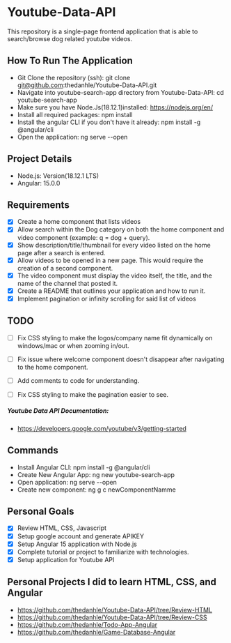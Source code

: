 # Youtube-Data-API
This repository is a single-page frontend application that is able to search/browse dog related youtube videos.

## How To Run The Application
- Git Clone the repository (ssh): git clone git@github.com:thedanhle/Youtube-Data-API.git
- Navigate into youtube-search-app directory from Youtube-Data-API: cd youtube-search-app
- Make sure you have Node.Js(18.12.1)installed: https://nodejs.org/en/
- Install all required packages: npm install
- Install the angular CLI if you don't have it already: npm install -g @angular/cli
- Open the application: ng serve --open


## Project Details
- Node.js: Version(18.12.1 LTS)
- Angular: 15.0.0


## Requirements
- [X] Create a home component that lists videos
- [X] Allow search within the Dog category on both the home component and video component (example: q = dog + query).
- [X] Show description/title/thumbnail for every video listed on the home page after a search is entered.
- [X] Allow videos to be opened in a new page. This would require the creation of a second component.
- [X] The video component must display the video itself, the title, and the name of the channel that posted it.
- [X] Create a README that outlines your application and how to run it.
- [X] Implement pagination or infinity scrolling for said list of videos

## TODO
- [ ] Fix CSS styling to make the logos/company name fit dynamically on windows/mac or when zooming in/out.
- [ ] Fix issue where welcome component doesn't disappear after navigating to the home component.
- [ ] Add comments to code for understanding.
- [ ] Fix CSS styling to make the pagination easier to see.


##### Youtube Data API Documentation: 
- https://developers.google.com/youtube/v3/getting-started


## Commands
- Install Angular CLI: npm install -g @angular/cli
- Create New Angular App: ng new youtube-search-app
- Open application: ng serve --open
- Create new component: ng g c newComponentNamme


## Personal Goals
- [X] Review HTML, CSS, Javascript
- [X] Setup google account and generate APIKEY
- [X] Setup Angular 15 application with Node.js
- [X] Complete tutorial or project to familiarize with technologies.
- [X] Setup application for Youtube API

## Personal Projects I did to learn HTML, CSS, and Angular
- https://github.com/thedanhle/Youtube-Data-API/tree/Review-HTML
- https://github.com/thedanhle/Youtube-Data-API/tree/Review-CSS
- https://github.com/thedanhle/Todo-App-Angular
- https://github.com/thedanhle/Game-Database-Angular


